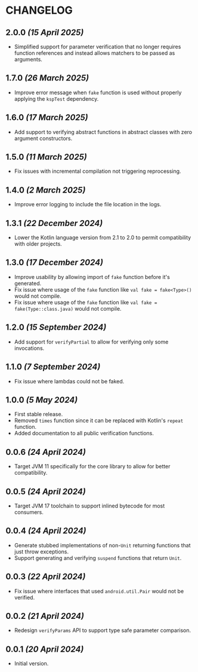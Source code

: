 # CHANGELOG

## 2.0.0 *(15 April 2025)*
- Simplified support for parameter verification that no longer requires function references and instead allows matchers to be passed as arguments.

## 1.7.0 *(26 March 2025)*
- Improve error message when `fake` function is used without properly applying the `kspTest` dependency.

## 1.6.0 *(17 March 2025)*
- Add support to verifying abstract functions in abstract classes with zero argument constructors.

## 1.5.0 *(11 March 2025)*
- Fix issues with incremental compilation not triggering reprocessing.

## 1.4.0 *(2 March 2025)*
- Improve error logging to include the file location in the logs.

## 1.3.1 *(22 December 2024)*
- Lower the Kotlin language version from 2.1 to 2.0 to permit compatibility with older projects.

## 1.3.0 *(17 December 2024)*
- Improve usability by allowing import of `fake` function before it's generated.
- Fix issue where usage of the `fake` function like `val fake = fake<Type>()` would not compile.
- Fix issue where usage of the `fake` function like `val fake = fake(Type::class.java)` would not compile.

## 1.2.0 *(15 September 2024)*
- Add support for `verifyPartial` to allow for verifying only some invocations.

## 1.1.0 *(7 September 2024)*
- Fix issue where lambdas could not be faked.

## 1.0.0 *(5 May 2024)*
- First stable release.
- Removed `times` function since it can be replaced with Kotlin's `repeat` function.
- Added documentation to all public verification functions.

## 0.0.6 *(24 April 2024)*
- Target JVM 11 specifically for the core library to allow for better compatibility.

## 0.0.5 *(24 April 2024)*
- Target JVM 17 toolchain to support inlined bytecode for most consumers.

## 0.0.4 *(24 April 2024)*
- Generate stubbed implementations of non-`Unit` returning functions that just throw exceptions.
- Support generating and verifying `suspend` functions that return `Unit`.

## 0.0.3 *(22 April 2024)*
- Fix issue where interfaces that used `android.util.Pair` would not be verified.

## 0.0.2 *(21 April 2024)*
- Redesign `verifyParams` API to support type safe parameter comparison.

## 0.0.1 *(20 April 2024)*
- Initial version.

